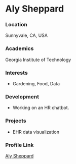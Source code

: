 # Aly Sheppard

### Location

Sunnyvale, CA, USA

### Academics

Georgia Institute of Technology

### Interests

- Gardening, Food, Data

### Development

- Working on an HR chatbot.

### Projects

- EHR data visualization

### Profile Link

[Aly Sheppard](https://github.com/asheppard6)
